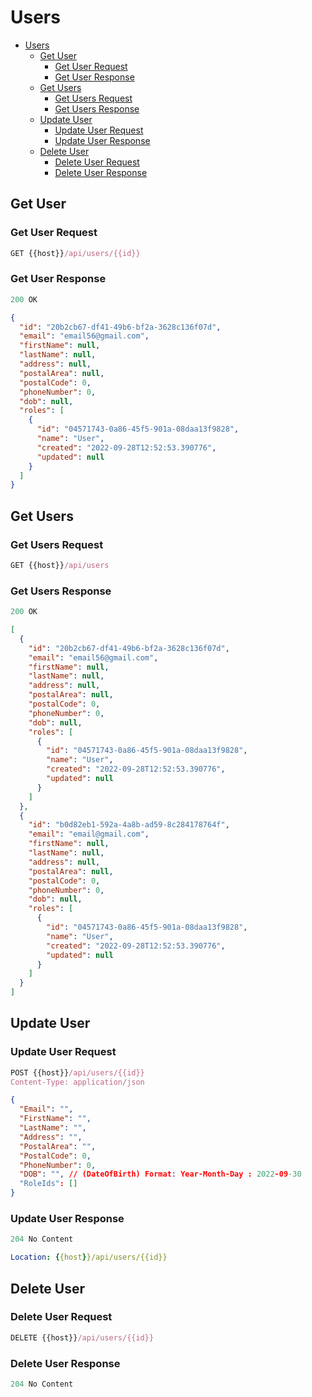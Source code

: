 # Users

- [Users](#users)
  - [Get User](#get-user)
    - [Get User Request](#get-user-request)
    - [Get User Response](#get-user-response)
  - [Get Users](#get-users)
    - [Get Users Request](#get-users-request)
    - [Get Users Response](#get-users-response)
  - [Update User](#update-user)
    - [Update User Request](#update-user-request)
    - [Update User Response](#update-user-response)
  - [Delete User](#delete-user)
    - [Delete User Request](#delete-user-request)
    - [Delete User Response](#delete-user-response)

## Get User

### Get User Request

```js
GET {{host}}/api/users/{{id}}
```

### Get User Response

```js
200 OK
```

```json
{
  "id": "20b2cb67-df41-49b6-bf2a-3628c136f07d",
  "email": "email56@gmail.com",
  "firstName": null,
  "lastName": null,
  "address": null,
  "postalArea": null,
  "postalCode": 0,
  "phoneNumber": 0,
  "dob": null,
  "roles": [
    {
      "id": "04571743-0a86-45f5-901a-08daa13f9828",
      "name": "User",
      "created": "2022-09-28T12:52:53.390776",
      "updated": null
    }
  ]
}
```

## Get Users

### Get Users Request

```js
GET {{host}}/api/users
```

### Get Users Response

```js
200 OK
```

```json
[
  {
    "id": "20b2cb67-df41-49b6-bf2a-3628c136f07d",
    "email": "email56@gmail.com",
    "firstName": null,
    "lastName": null,
    "address": null,
    "postalArea": null,
    "postalCode": 0,
    "phoneNumber": 0,
    "dob": null,
    "roles": [
      {
        "id": "04571743-0a86-45f5-901a-08daa13f9828",
        "name": "User",
        "created": "2022-09-28T12:52:53.390776",
        "updated": null
      }
    ]
  },
  {
    "id": "b0d82eb1-592a-4a8b-ad59-8c284178764f",
    "email": "email@gmail.com",
    "firstName": null,
    "lastName": null,
    "address": null,
    "postalArea": null,
    "postalCode": 0,
    "phoneNumber": 0,
    "dob": null,
    "roles": [
      {
        "id": "04571743-0a86-45f5-901a-08daa13f9828",
        "name": "User",
        "created": "2022-09-28T12:52:53.390776",
        "updated": null
      }
    ]
  }
]
```

## Update User

### Update User Request

```js
POST {{host}}/api/users/{{id}}
Content-Type: application/json
```

```json
{
  "Email": "",
  "FirstName": "",
  "LastName": "",
  "Address": "",
  "PostalArea": "",
  "PostalCode": 0,
  "PhoneNumber": 0,
  "DOB": "", // (DateOfBirth) Format: Year-Month-Day : 2022-09-30
  "RoleIds": []
}
```

### Update User Response

```js
204 No Content
```

```yml
Location: {{host}}/api/users/{{id}}
```

## Delete User

### Delete User Request

```js
DELETE {{host}}/api/users/{{id}}
```

### Delete User Response

```js
204 No Content
```
